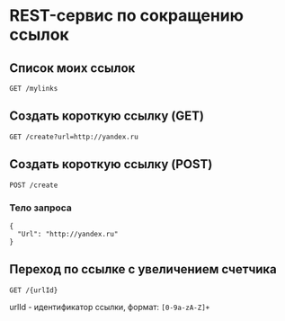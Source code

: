 REST-сервис по сокращению ссылок
================================
Список моих ссылок
------------------
```
GET /mylinks
```
Создать короткую ссылку (GET)
--------------------
```
GET /create?url=http://yandex.ru
```
Создать короткую ссылку (POST)
------------------------------
```
POST /create
```
### Тело запроса
```
{
  "Url": "http://yandex.ru"
}
```
Переход по ссылке с увеличением счетчика
----------------------------------------
```
GET /{urlId}
```
urlId - идентификатор ссылки, формат: `[0-9a-zA-Z]+`

